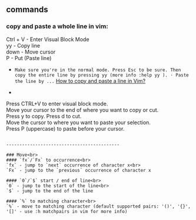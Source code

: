 ## commands<br>
### copy and paste a whole line in vim:<br>
Ctrl + V - Enter Visual Block Mode<br>
yy       - Copy line<br>
down     - Move cursor<br>
P        - Put (Paste line)


- `Make sure you're in the normal mode. Press Esc to be sure. Then copy the entire line by pressing yy (more info :help yy ). · Paste the line by ...` [How to copy and paste a line in Vim?](https://www.vimfromscratch.com/articles/how-to-copy-and-paste-a-line-in-vim)<br>
- ```This will select the entire line.<br>
Press CTRL+V to enter visual block mode.<br>
Move your cursor to the end of where you want to copy or cut.<br>
Press y to copy. Press d to cut.<br>
Move the cursor to where you want to paste your selection.<br>
Press P (uppercase) to paste before your cursor.<br>
``` [Copy & Paste in Vim / Vi](https://www.warp.dev/terminus/vim-copy-paste)

-------------------------------------------

### Move<br>
#### `fx`/`Fx` to occurrence<br>
`fx` - jump to `next` occurrence of character x<br>
`Fx` - jump to the `previous` occurrence of character x

#### `0`/`$` start / end of line<br>
`0` - jump to the start of the line<br>
`$` - jump to the end of the line

#### `%` to matching character<br>
`%` - move to matching character (default supported pairs: '()', '{}', '[]' - use :h matchpairs in vim for more info)
